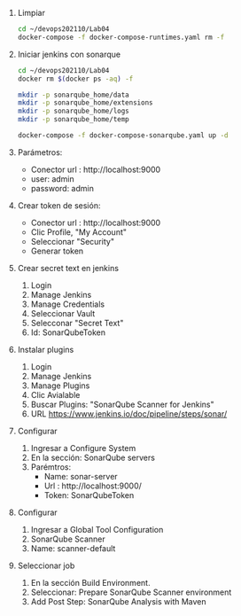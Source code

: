
1. Limpiar
    ```bash
    cd ~/devops202110/Lab04
    docker-compose -f docker-compose-runtimes.yaml rm -f
    ```
        
1. Iniciar jenkins con sonarque
    ```bash
    cd ~/devops202110/Lab04
    docker rm $(docker ps -aq) -f

    mkdir -p sonarqube_home/data
    mkdir -p sonarqube_home/extensions
    mkdir -p sonarqube_home/logs
    mkdir -p sonarqube_home/temp

    docker-compose -f docker-compose-sonarqube.yaml up -d
    ```
1. Parámetros:
    * Conector url : http://localhost:9000
    * user: admin
    * password: admin

1. Crear token de sesión:
    * Conector url : http://localhost:9000
    * Clic Profile, "My Account"
    * Seleccionar "Security"
    * Generar token

1. Crear secret text en jenkins
    1. Login
    1. Manage Jenkins
    1. Manage Credentials
    1. Seleccionar Vault
    1. Selecconar "Secret Text"
    1. Id: SonarQubeToken

1. Instalar plugins
    1. Login
    1. Manage Jenkins
    1. Manage Plugins
    1. Clic Avialable
    1. Buscar Plugins: "SonarQube Scanner for Jenkins"
    1. URL https://www.jenkins.io/doc/pipeline/steps/sonar/

1. Configurar
    1. Ingresar a Configure System
    1. En la sección: SonarQube servers
    1. Parémtros:
        * Name: sonar-server
        * Url : http://localhost:9000/
        * Token: SonarQubeToken

1. Configurar
    1. Ingresar a Global Tool Configuration
    1. SonarQube Scanner
    1. Name: scanner-default

1. Seleccionar job
    1. En la sección Build Environment.
    1. Seleccionar: Prepare SonarQube Scanner environment
    1. Add Post Step: SonarQube Analysis with Maven
